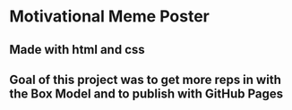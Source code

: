 # Motivational Meme Poster

## Made with html and css

## Goal of this project was to get more reps in with the Box Model and to publish with GitHub Pages
